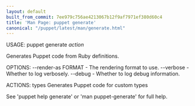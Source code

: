 ```yaml
---
layout: default
built_from_commit: 7ee979c756ae4213067b12f9af7971ef380d60c4
title: 'Man Page: puppet generate'
canonical: "/puppet/latest/man/generate.html"
---
```


<div class='mp'>
<p>USAGE: puppet generate <var>action</var></p>

<p>Generates Puppet code from Ruby definitions.</p>

<p>OPTIONS:
  --render-as FORMAT             - The rendering format to use.
  --verbose                      - Whether to log verbosely.
  --debug                        - Whether to log debug information.</p>

<p>ACTIONS:
  types    Generates Puppet code for custom types</p>

<p>See 'puppet help generate' or 'man puppet-generate' for full help.</p>

</div>

